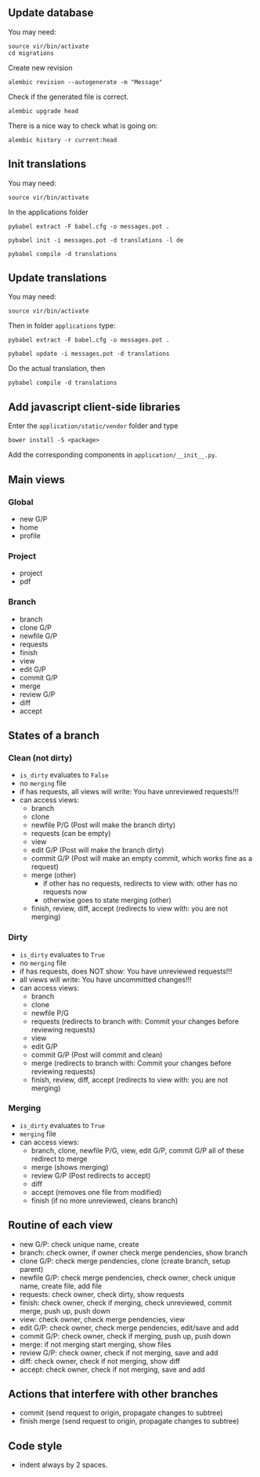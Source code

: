 
## Update database

You may need:

    source vir/bin/activate
    cd migrations

Create new revision

    alembic revision --autogenerate -m "Message"

Check if the generated file is correct.

    alembic upgrade head

There is a nice way to check what is going on:

    alembic history -r current:head

## Init translations

You may need:

    source vir/bin/activate

In the applications folder

    pybabel extract -F babel.cfg -o messages.pot .

    pybabel init -i messages.pot -d translations -l de

    pybabel compile -d translations

## Update translations

You may need:

    source vir/bin/activate

Then in folder `applications` type:

    pybabel extract -F babel.cfg -o messages.pot .

    pybabel update -i messages.pot -d translations

Do the actual translation, then

    pybabel compile -d translations

## Add javascript client-side libraries

Enter the `application/static/vendor` folder and type

    bower install -S <package>

Add the corresponding components in `application/__init__.py`.

## Main views

### Global

  - new G/P
  - home
  - profile

### Project

  - project
  - pdf

### Branch

  - branch
  - clone G/P
  - newfile G/P
  - requests
  - finish
  - view
  - edit G/P
  - commit G/P
  - merge
  - review G/P
  - diff
  - accept

## States of a branch

### Clean (not dirty)

  - `is_dirty` evaluates to `False`
  - no `merging` file
  - if has requests, all views will write: You have unreviewed requests!!!
  - can access views:
    - branch
    - clone
    - newfile P/G (Post will make the branch dirty)
    - requests (can be empty)
    - view
    - edit G/P (Post will make the branch dirty)
    - commit G/P (Post will make an empty commit, which works fine as a request)
    - merge (other)
      - if other has no requests, redirects to view with: other has no requests now
      - otherwise goes to state merging (other)
    - finish, review, diff, accept (redirects to view with: you are not merging)

### Dirty

  - `is_dirty` evaluates to `True`
  - no `merging` file
  - if has requests, does NOT show: You have unreviewed requests!!!
  - all views will write: You have uncommitted changes!!!
  - can access views:
    - branch
    - clone
    - newfile P/G
    - requests (redirects to branch with: Commit your changes before reviewing requests)
    - view
    - edit G/P
    - commit G/P (Post will commit and clean)
    - merge (redirects to branch with: Commit your changes before reviewing requests)
    - finish, review, diff, accept (redirects to view with: you are not merging)

### Merging

  - `is_dirty` evaluates to `True`
  - `merging` file
  - can access views:
    - branch, clone, newfile P/G, view, edit G/P, commit G/P
      all of these redirect to merge
    - merge (shows merging)
    - review G/P (Post redirects to accept)
    - diff
    - accept (removes one file from modified)
    - finish (if no more unreviewed, cleans branch)

## Routine of each view

  - new G/P: check unique name, create
  - branch: check owner, if owner check merge pendencies, show branch
  - clone G/P: check merge pendencies, clone (create branch, setup parent)
  - newfile G/P: check merge pendencies, check owner, check unique name, create file, add file
  - requests: check owner, check dirty, show requests
  - finish: check owner, check if merging, check unreviewed, commit merge, push up, push down
  - view: check owner, check merge pendencies, view
  - edit G/P: check owner, check merge pendencies, edit/save and add
  - commit G/P: check owner, check if merging, push up, push down
  - merge: if not merging start merging, show files
  - review G/P: check owner, check if not merging, save and add
  - diff: check owner, check if not merging, show diff
  - accept: check owner, check if not merging, save and add

## Actions that interfere with other branches

  - commit (send request to origin, propagate changes to subtree)
  - finish merge (send request to origin, propagate changes to subtree)

## Code style

  - indent always by 2 spaces.
